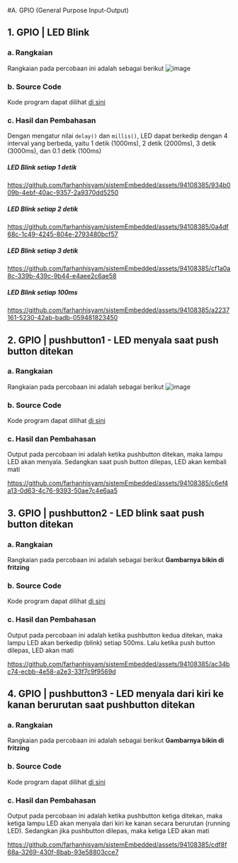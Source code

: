 #A. GPIO (General Purpose Input-Output)

## 1. GPIO | LED Blink

### a. Rangkaian
Rangkaian pada percobaan ini adalah sebagai berikut
![image](https://github.com/farhanhisyam/sistemEmbedded/assets/94108385/05bc96b4-6c4e-4b25-a56e-471421ace2af)

### b. Source Code
Kode program dapat dilihat <a href="1.%20LED%20blink/led_blink/led_blink.ino">di sini</a>

### c. Hasil dan Pembahasan
Dengan mengatur nilai `delay()` dan `millis()`, LED dapat berkedip dengan 4 interval yang berbeda, yaitu 1 detik (1000ms), 2 detik (2000ms), 3 detik (3000ms), dan 0.1 detik (100ms)

##### LED Blink setiap 1 detik
https://github.com/farhanhisyam/sistemEmbedded/assets/94108385/934b009b-4ebf-40ac-9357-2a9370dd5250

##### LED Blink setiap 2 detik
https://github.com/farhanhisyam/sistemEmbedded/assets/94108385/0a4df68c-1c49-4245-804e-2793480bcf57

##### LED Blink setiap 3 detik
https://github.com/farhanhisyam/sistemEmbedded/assets/94108385/cf1a0a8c-339b-439c-9b44-e4aee2c6ae58

##### LED Blink setiap 100ms
https://github.com/farhanhisyam/sistemEmbedded/assets/94108385/a2237161-5230-42ab-badb-059481823450


## 2. GPIO | pushbutton1 - LED menyala saat push button ditekan

### a. Rangkaian
Rangkaian pada percobaan ini adalah sebagai berikut
![image](https://github.com/farhanhisyam/sistemEmbedded/assets/94108385/05bc96b4-6c4e-4b25-a56e-471421ace2af)

### b. Source Code
Kode program dapat dilihat <a href="2.%20mengendalikan%20led%20menggunakan%20push%20button/gpio_2/gpio_2.ino">di sini</a>

### c. Hasil dan Pembahasan
Output pada percobaan ini adalah ketika pushbutton ditekan, maka lampu LED akan menyala. Sedangkan saat push button dilepas, LED akan kembali mati

https://github.com/farhanhisyam/sistemEmbedded/assets/94108385/c6ef4a13-0d63-4c76-9393-50ae7c4e6aa5


## 3. GPIO | pushbutton2 - LED blink saat push button ditekan

### a. Rangkaian
Rangkaian pada percobaan ini adalah sebagai berikut
**Gambarnya bikin di fritzing**

### b. Source Code
Kode program dapat dilihat <a href="3.%20Tambahkan%201%20LED%20dan%201%20push%20button%20pada%20rangkaian%2C%20blink%20setiap%20500ms/gpio_3/gpio_3.ino">di sini</a>

### c. Hasil dan Pembahasan
Output pada percobaan ini adalah ketika pushbutton kedua ditekan, maka lampu LED akan berkedip (blink) setiap 500ms. Lalu ketika push button dilepas, LED akan mati

https://github.com/farhanhisyam/sistemEmbedded/assets/94108385/ac34bc74-ecbb-4e58-a2e3-33f7c9f9569d


## 4. GPIO | pushbutton3 - LED menyala dari kiri ke kanan berurutan saat pushbutton ditekan

### a. Rangkaian
Rangkaian pada percobaan ini adalah sebagai berikut
**Gambarnya bikin di fritzing**

### b. Source Code
Kode program dapat dilihat <a href="3.%20Tambahkan%201%20LED%20dan%201%20push%20button%20pada%20rangkaian%2C%20blink%20setiap%20500ms/gpio_3/gpio_3.ino">di sini</a>

### c. Hasil dan Pembahasan
Output pada percobaan ini adalah ketika pushbutton ketiga ditekan, maka ketiga lampu LED akan menyala dari kiri ke kanan secara berurutan (running LED). Sedangkan jika pushbutton dilepas, maka ketiga LED akan mati

https://github.com/farhanhisyam/sistemEmbedded/assets/94108385/cdf8f68a-3269-430f-8bab-93e58803cce7

